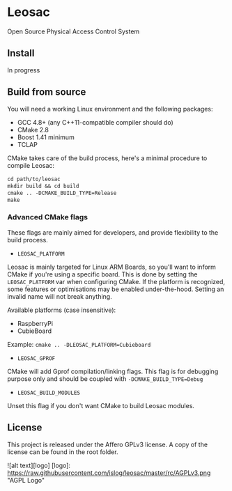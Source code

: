 # Leosac

Open Source Physical Access Control System

## Install

In progress

## Build from source

You will need a working Linux environment and the following packages:
* GCC 4.8+ (any C++11-compatible compiler should do)
* CMake 2.8
* Boost 1.41 minimum
* TCLAP

CMake takes care of the build process, here's a minimal procedure to compile Leosac:
```shell
cd path/to/leosac
mkdir build && cd build
cmake .. -DCMAKE_BUILD_TYPE=Release
make
```

### Advanced CMake flags

These flags are mainly aimed for developers, and provide flexibility to the build process.

* `LEOSAC_PLATFORM`

Leosac is mainly targeted for Linux ARM Boards, so you'll want to inform CMake if you're using a specific board. This is done by setting the `LEOSAC_PLATFORM` var when configuring CMake. If the platform is recognized, some features or optimisations may be enabled under-the-hood. Setting an invalid name will not break anything.

Available platforms (case insensitive):
* RaspberryPi
* CubieBoard

Example:  `cmake .. -DLEOSAC_PLATFORM=Cubieboard`

* `LEOSAC_GPROF`

CMake will add Gprof compilation/linking flags. This flag is for debugging purpose only and should be coupled with `-DCMAKE_BUILD_TYPE=Debug`

* `LEOSAC_BUILD_MODULES`

Unset this flag if you don't want CMake to build Leosac modules.

## License

This project is released under the Affero GPLv3 license.
A copy of the license can be found in the root folder.

![alt text][logo]
[logo]: https://raw.githubusercontent.com/islog/leosac/master/rc/AGPLv3.png  "AGPL Logo"
